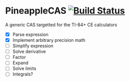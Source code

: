 # PineappleCAS [![Build Status](https://travis-ci.com/nathanfarlow/PineappleCAS.svg?token=3acptwXbfb4YWdyNDSmy&branch=master)](https://travis-ci.com/nathanfarlow/PineappleCAS)
A generic CAS targetted for the TI-84+ CE calculators

- [X] Parse expression
- [X] Implement arbitrary precision math
- [ ] Simplify expression
- [ ] Solve derivative
- [ ] Factor
- [ ] Expand
- [ ] Solve limits
- [ ] Integrals?
